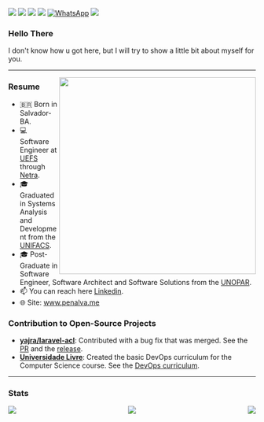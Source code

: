 <a href="https://www.linkedin.com/in/yanpenalva/" target="_blank"><img src="https://img.shields.io/badge/-LinkedIn-%230077B5?style=for-the-badge&logo=linkedin&logoColor=white" target="_blank"></a>
<a href="mailto:yanpenabr@gmail.com"><img src="https://img.shields.io/badge/-Gmail-%23333?style=for-the-badge&logo=gmail&logoColor=white" target="_blank"></a>
<a href="https://www.instagram.com/yanbpenalva/"><img src="https://img.shields.io/badge/Instagram-E4405F?style=for-the-badge&logo=instagram&logoColor=white" target="_blank"></a>
<a href="https://t.me/yanbsp"><img src="https://img.shields.io/badge/Telegram-2CA5E0?style=for-the-badge&logo=telegram&logoColor=white" target="_blank"></a>
<a href="https://wa.me/+5571992432603" title="WhatsApp" target="_blank"><img src="https://img.shields.io/badge/WhatsApp-25D366?style=for-the-badge&logo=whatsapp&logoColor=white" alt="WhatsApp"/></a>
<a href="https://www.penalva.me" target="_blank"><img src="https://img.shields.io/badge/website-000000?style=for-the-badge&logo=About.me&logoColor=white" target="_blank"></a>

### Hello There
<p>I don't know how u got here, but I will try to show a little bit about myself for you.</p>

<hr>

<img src="https://raw.githubusercontent.com/MicaelliMedeiros/micaellimedeiros/master/image/computer-illustration.png" alt="" min-width="400px" max-width="400px" width="400px" align="right">

### Resume
- 🇧🇷 Born in Salvador-BA.
- 💻 Software Engineer at [UEFS](https://www.uefs.br/) through [Netra](https://netra.global/).
- 🎓 Graduated in Systems Analysis and Development from the [UNIFACS](https://www.unifacs.br/).
- 🎓 Post-Graduate in Software Engineer, Software Architect and Software Solutions from the [UNOPAR](https://www.unopar.com.br/).
- 📫 You can reach here [Linkedin](https://www.linkedin.com/in/yanbrasiliano/).
- 🌐 Site: www.penalva.me

### Contribution to Open-Source Projects
- **[yajra/laravel-acl](https://github.com/yajra/laravel-acl)**: Contributed with a bug fix that was merged. See the [PR](https://github.com/yajra/laravel-acl/pull/54) and the [release](https://github.com/yajra/laravel-acl/releases/tag/v11.1.1).
- **[Universidade Livre](https://github.com/Universidade-Livre/ciencia-da-computacao)**: Created the basic DevOps curriculum for the Computer Science course. See the [DevOps curriculum](https://github.com/Universidade-Livre/ciencia-da-computacao/blob/main/specializations/devops.md).


<hr>

### Stats

<div style="display: flex; justify-content: space-between;">
  <img src="https://github-profile-summary-cards.vercel.app/api/cards/profile-details?username=yanpenalva&theme=dracula">
  <img src="https://github-profile-summary-cards.vercel.app/api/cards/repos-per-language?username=yanpenalva&theme=dracula">
  <img src="https://github-profile-summary-cards.vercel.app/api/cards/most-commit-language?username=yanpenalva&theme=dracula">
</div>
